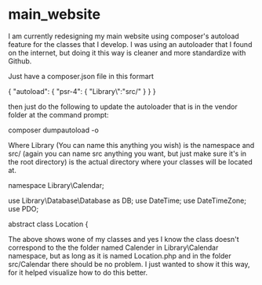 # main_website
I am currently redesigning my main website using composer's autoload feature for the classes that I develop. I was using an autoloader that I found on the internet, but doing it this way is cleaner and more standardize with Github.

Just have a composer.json file in this formart

{
  "autoload": {
    "psr-4": {
      "Library\\":"src/"
    }
  }
} 

then just do the following to update the autoloader that is in the vendor folder at the command prompt:

composer dumpautoload -o

Where Library (You can name this anything you wish) is the namespace and src/ (again you can name src anything you want, but just make sure it's in the root directory) is the actual directory where your classes will be located at.

namespace Library\Calendar;

use Library\Database\Database as DB;
use DateTime;
use DateTimeZone;
use PDO;

abstract class Location {

The above shows wone of my classes and yes I know the class doesn't correspond to the the folder named Calender in Library\Calendar namespace, but as long as it is named Location.php and in the folder src/Calendar there should be no problem. I just wanted to show it this way, for it helped visualize how to do this better. 

